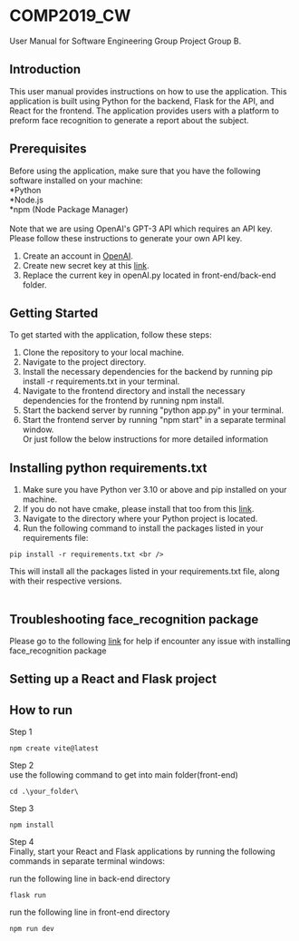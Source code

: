 # COMP2019_CW
User Manual for Software Engineering Group Project Group B.

## Introduction
This user manual provides instructions on how to use the application.
This application is built using Python for the backend, Flask for the API, and React for the frontend. 
The application provides users with a platform to preform face recognition to generate a report about the subject.

## Prerequisites
Before using the application, make sure that you have the following software installed on your machine:<br />
*Python <br />
*Node.js<br />
*npm (Node Package Manager)<br />
<br />
Note that we are using OpenAI's GPT-3 API which requires an API key. Please follow these instructions to generate your own API key.
1) Create an account in [OpenAI](https://chat.openai.com/auth/login).
2) Create new secret key at this [link](https://platform.openai.com/account/api-keys).
3) Replace the current key in openAI.py located in front-end/back-end folder.

## Getting Started
To get started with the application, follow these steps:
1) Clone the repository to your local machine. <br />
2) Navigate to the project directory. <br />
3) Install the necessary dependencies for the backend by running pip install -r requirements.txt in your terminal. <br />
4) Navigate to the frontend directory and install the necessary dependencies for the frontend by running npm install. <br />
5) Start the backend server by running "python app.py" in your terminal. <br />
6) Start the frontend server by running "npm start" in a separate terminal window. <br />
Or just follow the below instructions for more detailed information <br />


## Installing python requirements.txt <br />
1) Make sure you have Python ver 3.10 or above and pip installed on your machine.<br /> 
2) If you do not have cmake, please install that too from this [link](https://cmake.org/download/).<br />
3) Navigate to the directory where your Python project is located. <br />
4) Run the following command to install the packages listed in your requirements file: <br />
```
pip install -r requirements.txt <br />
```
This will install all the packages listed in your requirements.txt file, along with their respective versions. <br />
<br />
## Troubleshooting face_recognition package
Please go to the following [link](https://stackoverflow.com/questions/52332268/pip-install-face-recognition-giving-error) for help if encounter any issue with installing face_recognition package<br />


## Setting up a React and Flask project

## How to run
Step 1 <br />
```
npm create vite@latest
```
Step 2 <br />
use the following command to get into main folder(front-end)<br />
```
cd .\your_folder\
```
Step 3<br />
```
npm install
```

Step 4 <br />
Finally, start your React and Flask applications by running the following commands in separate terminal windows:

run the following line in back-end directory<br />
```
flask run
```
run the following line in front-end directory<br />
```
npm run dev
```

